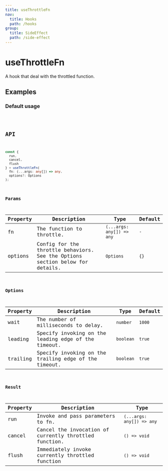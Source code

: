 ```yaml
---
title: useThrottleFn
nav:
  title: Hooks
  path: /hooks
group:
  title: SideEffect
  path: /side-effect
---
```


# useThrottleFn

<Tag lang="en-US" tags="ssr&crossPlatform"></Tag>

A hook that deal with the throttled function.

## Examples

### Default usage

<code src="./demo/demo1.tsx" />

## API

```typescript
const {
  run,
  cancel,
  flush
} = useThrottleFn(
  fn: (...args: any[]) => any,
  options?: Options
);
```

### Params

| Property | Description                                                                   | Type                      | Default |
|----------|-------------------------------------------------------------------------------|---------------------------|---------|
| fn       | The function to throttle.                                                     | `(...args: any[]) => any` | `-`     |
| options  | Config for the throttle behaviors. See the Options section below for details. | `Options`                 | `{}`    |

### Options

| Property | Description                                           | Type      | Default |
|----------|-------------------------------------------------------|-----------|---------|
| wait     | The number of milliseconds to delay.                  | `number`  | `1000`  |
| leading  | Specify invoking on the leading edge of the timeout.  | `boolean` | `true`  |
| trailing | Specify invoking on the trailing edge of the timeout. | `boolean` | `true`  |

### Result

| Property | Description                                              | Type                      |
|----------|----------------------------------------------------------|---------------------------|
| run      | Invoke and pass parameters to fn.                        | `(...args: any[]) => any` |
| cancel   | Cancel the invocation of currently throttled function.   | `() => void`              |
| flush    | Immediately invoke currently throttled function          | `() => void`              |
